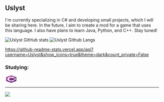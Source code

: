 ## Uslyst

I'm currently specializing in C# and developing small projects, which I will be sharing here. In the future, I aim to create a mod for a game that uses this language. I also have plans to learn Java, Python, and C++. Stay tuned!

![Uslyst GitHub stats](https://github-readme-stats.vercel.app/api?username=Uslyst&show_icons=true&hide=contribs,prs&cache_seconds=86400&theme=tokyonight)
![Uslyst Github Langs](https://github-readme-stats.vercel.app/api/top-langs/?username=Uslyst&hide=html&layout=compact&theme=tokyonight)

https://github-readme-stats.vercel.app/api?username=Uslyst&show_icons=true&theme=dark&count_private=False

<h3>Studying:</h3>
<div>   
 <img align="center" alt="Csharp" height="25"
  width="40" src="https://raw.githubusercontent.com/devicons/devicon/master/icons/csharp/csharp-original.svg">
      

<hr>    
<div/> 


<div> 

  <a href = "mailto:uslysttheforger@gmail.com"><img src="https://img.shields.io/badge/-Gmail-%23333?style=for-the-badge&logo=gmail&logoColor=white" target="_blank"></a>
  
  
</div>


